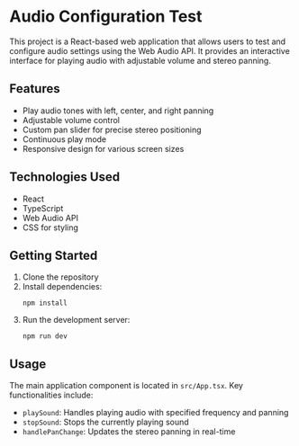 # Audio Configuration Test

This project is a React-based web application that allows users to test and
configure audio settings using the Web Audio API. It provides an interactive
interface for playing audio with adjustable volume and stereo panning.

## Features

- Play audio tones with left, center, and right panning
- Adjustable volume control
- Custom pan slider for precise stereo positioning
- Continuous play mode
- Responsive design for various screen sizes

## Technologies Used

- React
- TypeScript
- Web Audio API
- CSS for styling

## Getting Started

1. Clone the repository
2. Install dependencies:
   ```
   npm install
   ```
3. Run the development server:
   ```
   npm run dev
   ```

## Usage

The main application component is located in `src/App.tsx`. Key functionalities
include:

- `playSound`: Handles playing audio with specified frequency and panning
- `stopSound`: Stops the currently playing sound
- `handlePanChange`: Updates the stereo panning in real-time
